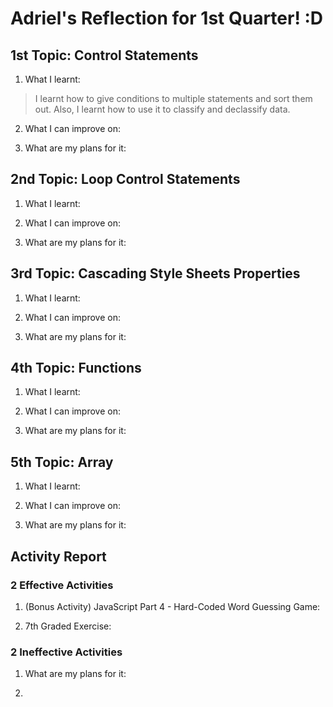 # Adriel's Reflection for 1st Quarter! :D

## 1st Topic: Control Statements


1. What I learnt: 

> I learnt how to give conditions to multiple statements and sort them out. Also, I learnt how to use it to classify and declassify data. 
    
2. What I can improve on:

3. What are my plans for it: 

## 2nd Topic: Loop Control Statements

1. What I learnt: 
    
2. What I can improve on:

3. What are my plans for it:

## 3rd Topic: Cascading Style Sheets Properties


1. What I learnt: 
    
2. What I can improve on:

3. What are my plans for it:

## 4th Topic: Functions


1. What I learnt: 
    
2. What I can improve on:

3. What are my plans for it:

## 5th Topic: Array


1. What I learnt: 
    
2. What I can improve on:

3. What are my plans for it:

## Activity Report

### 2 Effective Activities

1. (Bonus Activity) JavaScript Part 4 - Hard-Coded Word Guessing Game:
    
2. 7th Graded Exercise: 

### 2 Ineffective Activities

1. What are my plans for it:

2. 
